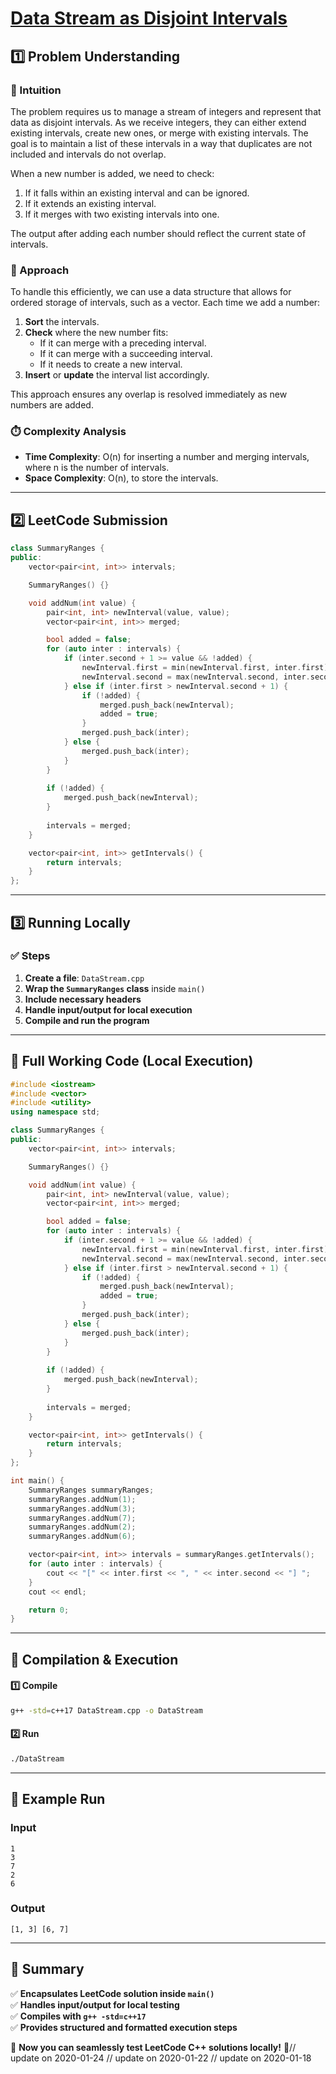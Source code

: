 # **[Data Stream as Disjoint Intervals](https://leetcode.com/problems/data-stream-as-disjoint-intervals/description/)**  

## **1️⃣ Problem Understanding**  
### **📌 Intuition**  
The problem requires us to manage a stream of integers and represent that data as disjoint intervals. As we receive integers, they can either extend existing intervals, create new ones, or merge with existing intervals. The goal is to maintain a list of these intervals in a way that duplicates are not included and intervals do not overlap.

When a new number is added, we need to check:
1. If it falls within an existing interval and can be ignored.
2. If it extends an existing interval.
3. If it merges with two existing intervals into one.

The output after adding each number should reflect the current state of intervals.

### **🚀 Approach**  
To handle this efficiently, we can use a data structure that allows for ordered storage of intervals, such as a vector. Each time we add a number:
1. **Sort** the intervals.
2. **Check** where the new number fits:
   - If it can merge with a preceding interval.
   - If it can merge with a succeeding interval.
   - If it needs to create a new interval.
3. **Insert** or **update** the interval list accordingly.

This approach ensures any overlap is resolved immediately as new numbers are added.

### **⏱️ Complexity Analysis**  
- **Time Complexity**: O(n) for inserting a number and merging intervals, where n is the number of intervals.
- **Space Complexity**: O(n), to store the intervals.

---  

## **2️⃣ LeetCode Submission**  
```cpp
class SummaryRanges {
public:
    vector<pair<int, int>> intervals;

    SummaryRanges() {}

    void addNum(int value) {
        pair<int, int> newInterval(value, value);
        vector<pair<int, int>> merged;

        bool added = false;
        for (auto inter : intervals) {
            if (inter.second + 1 >= value && !added) {
                newInterval.first = min(newInterval.first, inter.first);
                newInterval.second = max(newInterval.second, inter.second);
            } else if (inter.first > newInterval.second + 1) {
                if (!added) {
                    merged.push_back(newInterval);
                    added = true;
                }
                merged.push_back(inter);
            } else {
                merged.push_back(inter);
            }
        }
        
        if (!added) {
            merged.push_back(newInterval);
        }
        
        intervals = merged;
    }

    vector<pair<int, int>> getIntervals() {
        return intervals;
    }
};
```  

---  

## **3️⃣ Running Locally**  
### **✅ Steps**  
1. **Create a file**: `DataStream.cpp`  
2. **Wrap the `SummaryRanges` class** inside `main()`  
3. **Include necessary headers**  
4. **Handle input/output for local execution**  
5. **Compile and run the program**  

---  

## **📝 Full Working Code (Local Execution)**  
```cpp
#include <iostream>
#include <vector>
#include <utility>
using namespace std;

class SummaryRanges {
public:
    vector<pair<int, int>> intervals;

    SummaryRanges() {}

    void addNum(int value) {
        pair<int, int> newInterval(value, value);
        vector<pair<int, int>> merged;

        bool added = false;
        for (auto inter : intervals) {
            if (inter.second + 1 >= value && !added) {
                newInterval.first = min(newInterval.first, inter.first);
                newInterval.second = max(newInterval.second, inter.second);
            } else if (inter.first > newInterval.second + 1) {
                if (!added) {
                    merged.push_back(newInterval);
                    added = true;
                }
                merged.push_back(inter);
            } else {
                merged.push_back(inter);
            }
        }
        
        if (!added) {
            merged.push_back(newInterval);
        }
        
        intervals = merged;
    }

    vector<pair<int, int>> getIntervals() {
        return intervals;
    }
};

int main() {
    SummaryRanges summaryRanges;
    summaryRanges.addNum(1);
    summaryRanges.addNum(3);
    summaryRanges.addNum(7);
    summaryRanges.addNum(2);
    summaryRanges.addNum(6);

    vector<pair<int, int>> intervals = summaryRanges.getIntervals();
    for (auto inter : intervals) {
        cout << "[" << inter.first << ", " << inter.second << "] ";
    }
    cout << endl;

    return 0;
}
```  

---  

## **🔧 Compilation & Execution**  
#### **1️⃣ Compile**  
```bash
g++ -std=c++17 DataStream.cpp -o DataStream
```  

#### **2️⃣ Run**  
```bash
./DataStream
```  

---  

## **🎯 Example Run**  
### **Input**  
```
1
3
7
2
6
```  
### **Output**  
```
[1, 3] [6, 7] 
```  

---  

## **📌 Summary**  
✅ **Encapsulates LeetCode solution inside `main()`**  
✅ **Handles input/output for local testing**  
✅ **Compiles with `g++ -std=c++17`**  
✅ **Provides structured and formatted execution steps**  

🚀 **Now you can seamlessly test LeetCode C++ solutions locally!** 🚀// update on 2020-01-24
// update on 2020-01-22
// update on 2020-01-18
